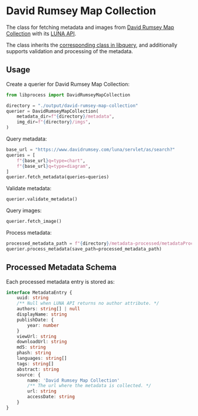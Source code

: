 # David Rumsey Map Collection

The class for fetching metadata and images from [David Rumsey Map Collection](https://www.davidrumsey.com/) with its [LUNA API](https://doc.lunaimaging.com/display/V74D/LUNA+API+Documentation).

The class inherits the [corresponding class in libquery](https://oldvis.github.io/libquery/api/david-rumsey-map-collection.html), and additionally supports validation and processing of the metadata.

## Usage

Create a querier for David Rumsey Map Collection:

```python
from libprocess import DavidRumseyMapCollection

directory = "./output/david-rumsey-map-collection"
querier = DavidRumseyMapCollection(
    metadata_dir=f"{directory}/metadata",
    img_dir=f"{directory}/imgs",
)
```

Query metadata:

```python
base_url = "https://www.davidrumsey.com/luna/servlet/as/search?"
queries = [
    f"{base_url}q=type=chart",
    f"{base_url}q=type=diagram",
]
querier.fetch_metadata(queries=queries)
```

Validate metadata:

```python
querier.validate_metadata()
```

Query images:

```python
querier.fetch_image()
```

Process metadata:

```python
processed_metadata_path = f"{directory}/metadata-processed/metadataProcessed.json"
querier.process_metadata(save_path=processed_metadata_path)
```

## Processed Metadata Schema

Each processed metadata entry is stored as:

```typescript
interface MetadataEntry {
    uuid: string
    /** Null when LUNA API returns no author attribute. */
    authors: string[] | null
    displayName: string
    publishDate: {
        year: number
    }
    viewUrl: string
    downloadUrl: string
    md5: string
    phash: string
    languages: string[]
    tags: string[]
    abstract: string
    source: {
        name: 'David Rumsey Map Collection'
        /** The url where the metadata is collected. */
        url: string
        accessDate: string
    }
}
```
